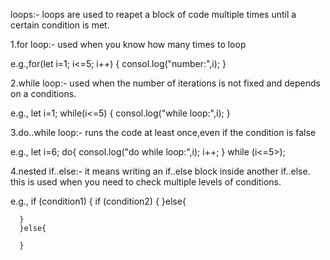 loops:-
loops are used to reapet a block of code multiple times until a certain condition is met.


1.for loop:-
used when you know how many times to loop

e.g.,for(let i=1; i<=5; i++) {
    consol.log("number:",i);
}

2.while loop:-
used when the number of iterations is not fixed and depends on a conditions.

e.g., let i=1;
      while(i<=5) {
        consol.log("while loop:",i);
              }

3.do..while loop:-
runs the code at least once,even if the condition is false

e.g., let i=6;
      do{
        consol.log("do while loop:",i);
        i++;
              } while (i<=5>);

4.nested if..else:-
it means writing an if..else block inside another if..else. this is used when you need to check multiple levels of conditions.

e.g., if (condition1) {
      if (condition2) {
      }else{

      }
      }else{

      }
